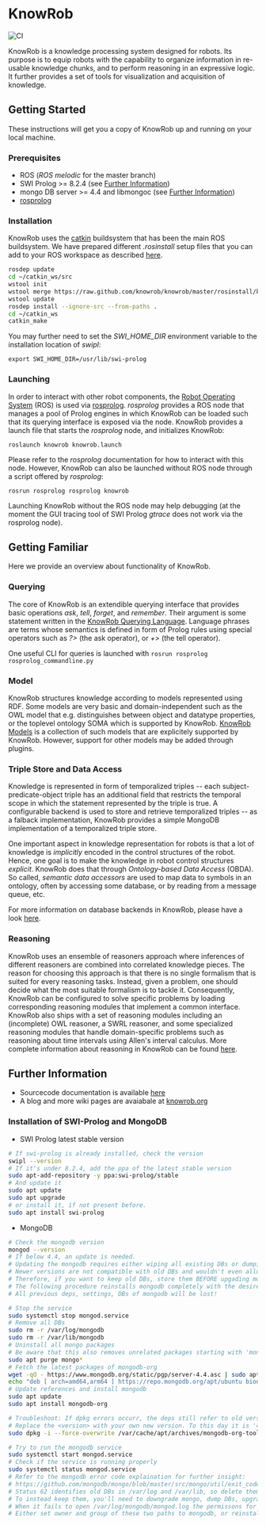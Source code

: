 KnowRob
=======

![CI](https://github.com/knowrob/knowrob/workflows/CI/badge.svg)

KnowRob is a knowledge processing system designed for robots.
Its purpose is to equip robots with the capability to organize information in re-usable
knowledge chunks, and to perform reasoning in an expressive logic.
It further provides a set of tools for visualization and acquisition of knowledge.

## Getting Started

These instructions will get you a copy of KnowRob up and running on your local machine.

### Prerequisites

- ROS (*ROS melodic* for the master branch)
- SWI Prolog >= 8.2.4 (see [Further Information](https://github.com/artnie/knowrob/tree/update-setup#further-information))
- mongo DB server >= 4.4 and libmongoc (see [Further Information](https://github.com/artnie/knowrob/tree/update-setup#further-information))
- [rosprolog](https://github.com/knowrob/rosprolog)

### Installation

KnowRob uses the [catkin](http://wiki.ros.org/catkin) buildsystem that has been the main ROS buildsystem.
We have prepared different *.rosinstall* setup files that you can add to your ROS workspace as described [here](http://www.ros.org/wiki/ROS/Tutorials/InstallingandConfiguringROSEnvironment).

```Bash
rosdep update
cd ~/catkin_ws/src
wstool init
wstool merge https://raw.github.com/knowrob/knowrob/master/rosinstall/knowrob-base.rosinstall
wstool update
rosdep install --ignore-src --from-paths .
cd ~/catkin_ws
catkin_make
```

You may further need to set the *SWI_HOME_DIR* environment variable to the installation location of *swipl*:

```
export SWI_HOME_DIR=/usr/lib/swi-prolog
```

### Launching

In order to interact with other robot components,
the [Robot Operating System](https://www.ros.org/) (ROS)
is used via [rosprolog](https://github.com/knowrob/rosprolog).
*rosprolog* provides a ROS node that manages a pool of Prolog engines
in which KnowRob can be loaded such that its querying interface
is exposed via the node.
KnowRob provides a launch file that starts the *rosprolog* node, and initializes KnowRob:

```
roslaunch knowrob knowrob.launch
```

Please refer to the *rosprolog* documentation for how to interact with this node.
However, KnowRob can also be launched without ROS node through a script offered by *rosprolog*:

```
rosrun rosprolog rosprolog knowrob
```

Launching KnowRob without the ROS node may help debugging (at the moment the GUI tracing tool of SWI Prolog *gtrace* does not work via the rosprolog node).

## Getting Familiar

Here we provide an overview about functionality of KnowRob.

### Querying

The core of KnowRob is an extendible querying interface that
provides basic operations *ask*, *tell*, *forget*, and *remember*.
Their argument is some statement written in the [KnowRob Querying Language](src/lang/README.md).
Language phrases are terms whose semantics is defined
in form of Prolog rules using special operators such as *?>* (the ask operator),
or *+>* (the tell operator).

One useful CLI for queries is launched with `rosrun rosprolog rosprolog_commandline.py`

### Model

KnowRob structures knowledge according to models represented using RDF.
Some models are very basic and domain-independent such as the OWL model
that e.g. distinguishes between object and datatype properties, or the
toplevel ontology SOMA which is supported by KnowRob.
[KnowRob Models](src/model/README.md) is a collection of such models
that are explicitely supported by KnowRob.
However, support for other models may be added through plugins.

### Triple Store and Data Access

Knowledge is represented in form of temporalized triples --
each subject-predicate-object triple has an additional field
that restricts the temporal scope in which the statement
represented by the triple is true.
A configurable backend is used to store and retrieve temporalized triples --
as a falback implementation, KnowRob provides a simple MongoDB
implementation of a temporalized triple store.

One important aspect in knowledge representation for robots is that
a lot of knowledge is *implicitly* encoded in the control structures
of the robot. Hence, one goal is to make the knowledge in robot
control structures *explicit*.
KnowRob does that through *Ontology-based Data Access* (OBDA).
So called, *semantic data accessors* are used to map data to symbols in
an ontology, often by accessing some database, or by reading from
a message queue, etc.

For more information on database backends in KnowRob, please have a look
[here](src/db/README.md).

### Reasoning

KnowRob uses an ensemble of reasoners approach where inferences
of different reasoners are combined into correlated knowledge pieces.
The reason for choosing this approach is that there is no single
formalism that is suited for every reasoning tasks.
Instead, given a problem, one should decide what the most suitable
formalism is to tackle it.
Consequently, KnowRob can be configured to solve specific problems
by loading corresponding reasoning modules that implement a common interface.
KnowRob also ships with a set of reasoning modules including
an (incomplete) OWL reasoner, a SWRL reasoner, and some specialized
reasoning modules that handle domain-specific problems
such as reasoning about time intervals using Allen's interval
calculus.
More complete information about reasoning in KnowRob can be found
[here](src/reasoning/README.md).

## Further Information

- Sourcecode documentation is available [here](https://knowrob.github.io/knowrob/)
- A blog and more wiki pages are avaiabale at [knowrob.org](http://www.knowrob.org)

### Installation of SWI-Prolog and MongoDB

- SWI Prolog latest stable version

```bash
# If swi-prolog is already installed, check the version
swipl --version
# If it's under 8.2.4, add the ppa of the latest stable version
sudo apt-add-repository -y ppa:swi-prolog/stable
# And update it
sudo apt update
sudo apt upgrade
# or install it, if not present before.
sudo apt install swi-prolog
```

- MongoDB

```bash
# Check the mongodb version
mongod --version
# If below 4.4, an update is needed.
# Updating the mongodb requires either wiping all existing DBs or dumping/restoring them.
# Newer versions are not compatible with old DBs and wouldn't even allow the mongodb service to start
# Therefore, if you want to keep old DBs, store them BEFORE upgading mongodb.
# The following procedure reinstalls mongodb completely with the desired version. 
# All previous deps, settings, DBs of mongodb will be lost!

# Stop the service
sudo systemctl stop mongod.service
# Remove all DBs
sudo rm -r /var/log/mongodb
sudo rm -r /var/lib/mongodb
# Uninstall all mongo packages
# Be aware that this also removes unrelated packages starting with 'mongo*'
sudo apt purge mongo*
# Fetch the latest packages of mongodb-org
wget -qO - https://www.mongodb.org/static/pgp/server-4.4.asc | sudo apt-key add -
echo "deb [ arch=amd64,arm64 ] https://repo.mongodb.org/apt/ubuntu bionic/mongodb-org/4.4 multiverse" | sudo tee /etc/apt/sources.list.d/mongodb-org-4.4.list
# Update references and install mongodb
sudo apt update
sudo apt install mongodb-org

# Troubleshoot: If dpkg errors occurr, the deps still refer to old versions. Force the new version
# Replace the <version> with your own new version. To this day it is '4.4.10'. 
sudo dpkg -i --force-overwrite /var/cache/apt/archives/mongodb-org-tools_4.4.<version>_amd64.deb

# Try to run the mongodb service
sudo systemctl start mongod.service
# Check if the service is running properly
sudo systemctl status mongod.service
# Refer to the mongodb error code explaination for further insight: 
# https://github.com/mongodb/mongo/blob/master/src/mongo/util/exit_code.h
# Status 62 identifies old DBs in /var/log and /var/lib, so delete them.
# To instead keep them, you'll need to downgrade mongo, dump DBs, upgrade mongo, recreate DBs.
# When it fails to open /var/log/mongodb/mongod.log the permissons for that file are incorrect.
# Either set owner and group of these two paths to mongodb, or reinstall mongodb.
```
